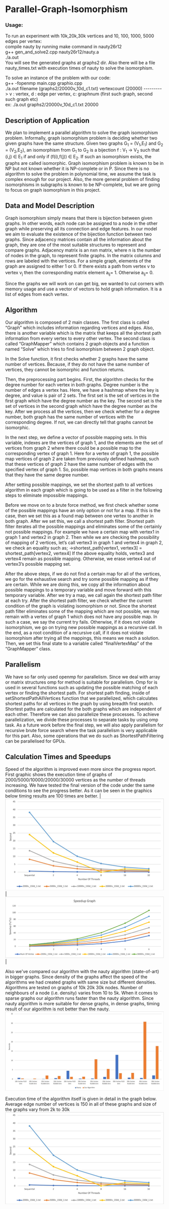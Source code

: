 # Parallel-Graph-Isomorphism

### Usage:
To run an experiment with 10k,20k,30k vertices and 10, 100, 1000, 5000 edges per vertex: <br/>
compile nauty by running make command in nauty26r12 <br/>
g++ gen_and_solve2.cpp nauty26r12/nauty.a  <br/>
./a.out <br/>
You will see the generated graphs at graphs2 dir. Also there will be a file nauty_times.txt with execution times of nauty to solve  the isomorphism. <br/>

To solve an instance of the problem with our code:<br/>
g++ -fopenmp main.cpp graphio.cpp<br/>
./a.out filename (graphs2/20000v_10d_c1.txt) vertexcount (20000) ---------> v : vertex, d : edge per vertex, c: graphnum (first such graph, second such graph etc)<br/>
ex: ./a.out graphs2/20000v_10d_c1.txt 20000<br/>


## Description of Application
We plan to implement a parallel algorithm to solve the graph isomorphism problem. Informally, graph isomorphism problem is deciding whether two given graphs have the same structure. Given two graphs G<sub>1</sub> = (V<sub>1</sub>,E<sub>1</sub>) and G<sub>2</sub> = (V<sub>2</sub>,E<sub>2</sub>), an isomorphism from G<sub>1</sub> to G<sub>2</sub> is a bijection f : V<sub>1</sub> → V<sub>2</sub> such that (i,j) ∈ E<sub>1</sub> if and only if (f(i),f(j)) ∈ E<sub>2</sub>. If such an isomorphism exists, the graphs are called isomorphic. Graph isomorphism problem is known to be in NP but not known whether it is NP-complete or in P. Since there is no algorithm to solve the problem in polynomial time, we assume the task is complex enough for our project. 
	Also, the more general problem of finding isomorphisms in subgraphs is known to be NP-complete, but we are going to focus on graph isomorphism in this project.
	
## Data and Model Description
Graph isomorphism simply means that there is bijection between given graphs. In other words, each node can be assigned to a node in the other graph while preserving all its connection and edge features. In our model we aim to evaluate the existence of the bijection function between two graphs. Since adjacency matrices contain all the information about the graph, they are one of the most suitable structures to represent and compare graphs.
Adjacency matrix is an nxn matrix, where n is the number of nodes in the graph, to represent finite graphs. In the matrix columns and rows are labeled with the vertices. For a simple graph, elements of the graph are assigned to either 1 or 0. If there exists a path from vertex v<sub></sub> to vertex v<sub>j</sub> then the corresponding matrix element a<sub>ij</sub>= 1. Otherwise a<sub>ij</sub>= 0. 

Since the graphs we will work on can get big, we wanted to cut corners with memory usage and use a vector of vectors to hold graph information. It is a list of edges from each vertex. 


## Algorithm
Our algorithm is composed of 2 main classes. The first class is called “Graph” which includes information regarding vertices and edges. Also, there is another variable which is the matrix that keeps all the shortest path information from every vertex to every other vertex. The second class is called “GraphMapper” which contains 2 graph objects and a function named “Solve” which tries to find isomorphism between 2 graph object.

In the Solve function, it first checks whether 2 graphs have the same number of vertices. Because, if they do not have the same number of vertices, they cannot be isomorphic and function returns.

Then, the preprocessing part begins. First, the algorithm checks for the degree number for each vertex in both graphs. Degree number is the number of edges a vertex has. Here, we have a hashmap where the key is degree, and value is pair of 2 sets. The first set is the set of vertices in the first graph which have the degree number as the key. The second set is the set of vertices in the second graph which have the degree number as the key. After we process all the vertices, then we check whether for a degree number, both graph has the same number of vertices with the corresponding degree. If not, we can directly tell that graphs cannot be isomorphic.

In the next step, we define a vector of possible mapping sets. In this variable, indexes are the vertices of graph 1, and the elements are the set of vertices from graph 2 where there could be a possible map to the corresponding vertex of graph 1. Here for a vertex of graph 1, the possible map vertices of graph 2 are taken from previously defined hashmap, such that these vertices of graph 2 have the same number of edges with the specified vertex of graph 1. So, possible map vertices in both graphs means that they have the same degree number.

After setting possible mappings, we set the shortest path to all vertices algorithm in each graph which is going to be used as a filter in the following steps to eliminate impossible mappings.

Before we move on to a brute force method, we first check whether some of the possible mappings have an only option or not for a map. If this is the case, then we set this as a found map between one vertex to another in both graph. After we set this, we call a shortest path filter. Shortest path filter iterates all the possible mappings and eliminates some of the certainly not possible mappings. For example we have a certain map with vertex1 in graph 1 and vertex2 in graph 2. Then while we are checking the possibility of mapping of 2 vertices, let’s call vertex3 in graph 1 and vertex4 in graph 2, we check an equality such as;
→shortest_path[vertex1, vertex3] = shortest_path[vertex2, vertex4]
If the above equality holds, vertex3 and vertex4 remain as possible mapping. Otherwise, we erase vertex4 out of vertex3’s possible mapping set.

After the above steps, if we do not find a certain map for all of the vertices, we go for the exhaustive search and try some possible mapping as if they are certain. While we are doing this, we copy all the information about possible mappings to a temporary variable and move forward with this temporary variable. After we try a map, we call again the shortest path filter at each try. After the shortest path filter, we check whether the current condition of the graph is violating isomorphism or not. Since the shortest path filter eliminates some of the mapping which are not possible, we may remain with a vertex of graph 1 which does not have any possible map. In such a case, we say the current try fails. Otherwise, if it does not violate isomorphism, we go on trying new possible mappings as a recursive call. In the end, as a root condition of a recursive call, if it does not violate isomorphism after trying all the mappings, this means we reach a solution. Then, we set this final state to a variable called “finalVertexMap” of the “GraphMapper” class.

## Parallelism
We have so far only used openmp for parallelism. Since we deal with array or matrix structures omp for method is suitable for parallelism. Omp for is used in several functions such as updating the possible matching of each vertex or finding the shortest path. For shortest path finding, inside of setShortestPathAllVertices function that we parallelized, which calculates shortest paths for all vertices in the graph by using breadth first seatch. Shortest paths are calculated for the both graphs which are independent of each other. Therefore we can also parallelize these processes. To achieve parallelization, we divide these processes to separate tasks by using omp task.
 As a future work before the final step, we will also apply parallelism for recursive brute force search where the task parallelism is very applicable for this part. Also, some operations that we do such as ShortestPathFiltering can be parallelised for GPUs.

## Calculation Times and Speedups
Speed of the algorithm is improved even more since the progress report. First graphic shows the execution time of graphs of 2000/5000/10000/20000/30000 vertices as the number of threads increasing. We have tested the final version of the code under the same conditions to see the progress better. As it can be seen in the graphics below timing results are 100 times are better.
|![Execution Time](images/speedup_final_big.jpg) | ![speedup_final](images/speedups_big.png)|

Also we've compared our algorithm with the nauty algorithm (state-of-art) in bigger graphs. Since density of the graphs affect the speed of the algorithms we had created graphs with same size but different densities. Algorithms are tested on graphs of 10k 20k 30k nodes. Number of neighbours of a node (i.e. density) varies from 10 to 5k. When it comes to sparse graphs our algorithm runs faster than the nauty algorithm. Since nauty algorithm is more suitable for dense graphs, in dense graphs, timing result of our algorithm is not better than the nauty. 
![times](images/times.jpeg)

Execution time of the algorithm itself is given in detail in the graph below. Average edge number of vertices is 150 in all of these graphs and size of the graphs vary from 2k to 30k
![](images/speedup_final_big.jpg)

